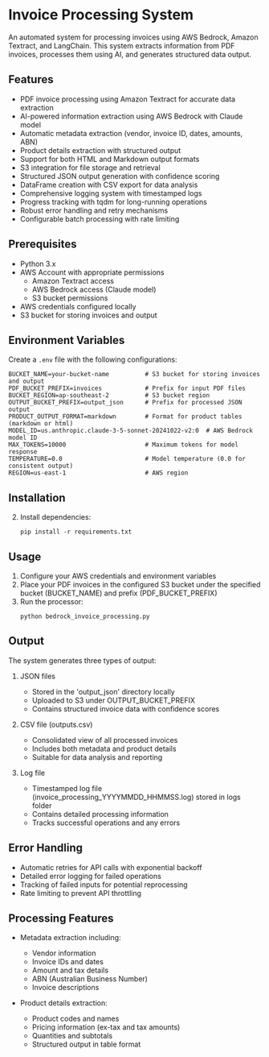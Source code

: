 # Invoice Processing System

An automated system for processing invoices using AWS Bedrock, Amazon Textract, and LangChain. This system extracts information from PDF invoices, processes them using AI, and generates structured data output.

## Features

- PDF invoice processing using Amazon Textract for accurate data extraction
- AI-powered information extraction using AWS Bedrock with Claude model
- Automatic metadata extraction (vendor, invoice ID, dates, amounts, ABN)
- Product details extraction with structured output
- Support for both HTML and Markdown output formats
- S3 integration for file storage and retrieval
- Structured JSON output generation with confidence scoring
- DataFrame creation with CSV export for data analysis
- Comprehensive logging system with timestamped logs
- Progress tracking with tqdm for long-running operations
- Robust error handling and retry mechanisms
- Configurable batch processing with rate limiting

## Prerequisites

- Python 3.x
- AWS Account with appropriate permissions
  - Amazon Textract access
  - AWS Bedrock access (Claude model)
  - S3 bucket permissions
- AWS credentials configured locally
- S3 bucket for storing invoices and output

## Environment Variables

Create a `.env` file with the following configurations:

```
BUCKET_NAME=your-bucket-name          # S3 bucket for storing invoices and output
PDF_BUCKET_PREFIX=invoices            # Prefix for input PDF files
BUCKET_REGION=ap-southeast-2          # S3 bucket region
OUTPUT_BUCKET_PREFIX=output_json      # Prefix for processed JSON output
PRODUCT_OUTPUT_FORMAT=markdown        # Format for product tables (markdown or html)
MODEL_ID=us.anthropic.claude-3-5-sonnet-20241022-v2:0  # AWS Bedrock model ID
MAX_TOKENS=10000                      # Maximum tokens for model response
TEMPERATURE=0.0                       # Model temperature (0.0 for consistent output)
REGION=us-east-1                      # AWS region
```

## Installation


2. Install dependencies:
   ```
   pip install -r requirements.txt
   ```

## Usage

1. Configure your AWS credentials and environment variables
2. Place your PDF invoices in the configured S3 bucket under the specified bucket (BUCKET_NAME) and prefix (PDF_BUCKET_PREFIX)
3. Run the processor:
   ```
   python bedrock_invoice_processing.py
   ```

## Output

The system generates three types of output:

1. JSON files
   - Stored in the 'output_json' directory locally
   - Uploaded to S3 under OUTPUT_BUCKET_PREFIX
   - Contains structured invoice data with confidence scores

2. CSV file (outputs.csv)
   - Consolidated view of all processed invoices
   - Includes both metadata and product details
   - Suitable for data analysis and reporting

3. Log file
   - Timestamped log file (invoice_processing_YYYYMMDD_HHMMSS.log) stored in logs folder
   - Contains detailed processing information
   - Tracks successful operations and any errors

## Error Handling

- Automatic retries for API calls with exponential backoff
- Detailed error logging for failed operations
- Tracking of failed inputs for potential reprocessing
- Rate limiting to prevent API throttling

## Processing Features

- Metadata extraction including:
  - Vendor information
  - Invoice IDs and dates
  - Amount and tax details
  - ABN (Australian Business Number)
  - Invoice descriptions

- Product details extraction:
  - Product codes and names
  - Pricing information (ex-tax and tax amounts)
  - Quantities and subtotals
  - Structured output in table format